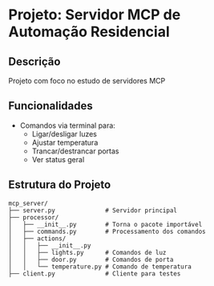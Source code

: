 # Projeto: Servidor MCP de Automação Residencial

## Descrição 
Projeto com foco no estudo de servidores MCP

## Funcionalidades

- Comandos via terminal para:
  - Ligar/desligar luzes
  - Ajustar temperatura
  - Trancar/destrancar portas
  - Ver status geral

## Estrutura do Projeto
```
mcp_server/
├── server.py              # Servidor principal
├── processor/
│   ├── __init__.py        # Torna o pacote importável
│   ├── commands.py        # Processamento dos comandos
│   ├── actions/
│   │   ├── __init__.py
│   │   ├── lights.py      # Comandos de luz
│   │   ├── door.py        # Comandos de porta
│   │   └── temperature.py # Comando de temperatura
├── client.py              # Cliente para testes

```